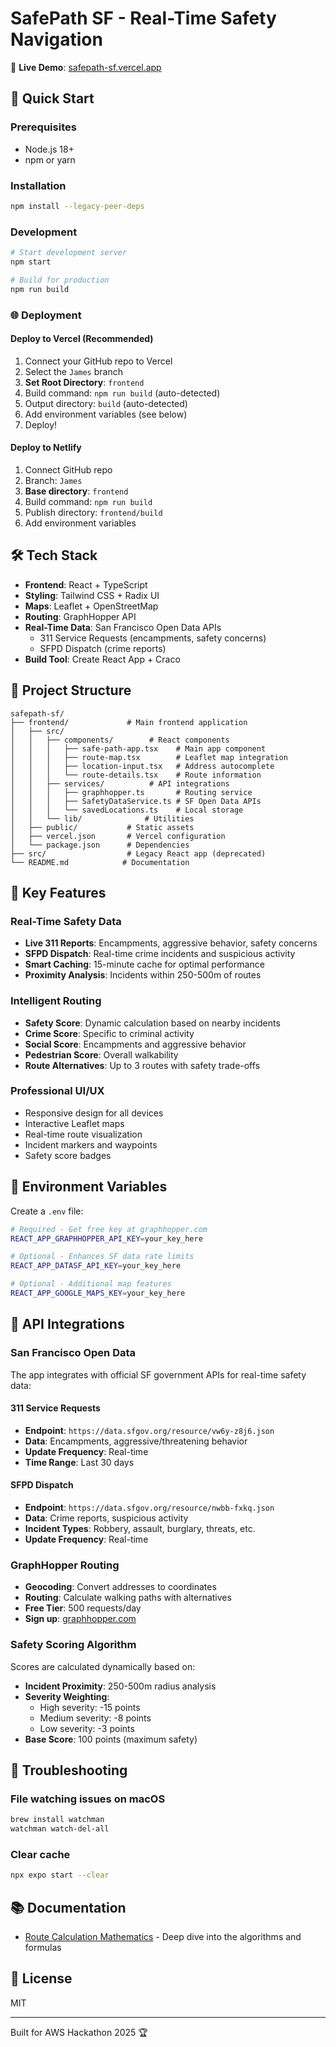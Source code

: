 # SafePath SF - Real-Time Safety Navigation

🚨 **Live Demo**: [safepath-sf.vercel.app](https://safepath-sf.vercel.app)

## 🚀 Quick Start

### Prerequisites
- Node.js 18+ 
- npm or yarn

### Installation
```bash
npm install --legacy-peer-deps
```

### Development
```bash
# Start development server
npm start

# Build for production
npm run build
```

### 🌐 Deployment

#### Deploy to Vercel (Recommended)
1. Connect your GitHub repo to Vercel
2. Select the `James` branch
3. **Set Root Directory**: `frontend`
4. Build command: `npm run build` (auto-detected)
5. Output directory: `build` (auto-detected)
6. Add environment variables (see below)
7. Deploy!

#### Deploy to Netlify
1. Connect GitHub repo
2. Branch: `James`
3. **Base directory**: `frontend`
4. Build command: `npm run build`
5. Publish directory: `frontend/build`
6. Add environment variables

## 🛠️ Tech Stack
- **Frontend**: React + TypeScript
- **Styling**: Tailwind CSS + Radix UI
- **Maps**: Leaflet + OpenStreetMap
- **Routing**: GraphHopper API
- **Real-Time Data**: San Francisco Open Data APIs
  - 311 Service Requests (encampments, safety concerns)
  - SFPD Dispatch (crime reports)
- **Build Tool**: Create React App + Craco

## 📁 Project Structure
```
safepath-sf/
├── frontend/             # Main frontend application
│   ├── src/
│   │   ├── components/        # React components
│   │   │   ├── safe-path-app.tsx    # Main app component
│   │   │   ├── route-map.tsx        # Leaflet map integration
│   │   │   ├── location-input.tsx   # Address autocomplete
│   │   │   └── route-details.tsx    # Route information
│   │   ├── services/          # API integrations
│   │   │   ├── graphhopper.ts       # Routing service
│   │   │   ├── SafetyDataService.ts # SF Open Data APIs
│   │   │   └── savedLocations.ts    # Local storage
│   │   └── lib/              # Utilities
│   ├── public/           # Static assets
│   ├── vercel.json       # Vercel configuration
│   └── package.json      # Dependencies
├── src/                  # Legacy React app (deprecated)
└── README.md            # Documentation
```

## 🌟 Key Features

### Real-Time Safety Data
- **Live 311 Reports**: Encampments, aggressive behavior, safety concerns
- **SFPD Dispatch**: Real-time crime incidents and suspicious activity
- **Smart Caching**: 15-minute cache for optimal performance
- **Proximity Analysis**: Incidents within 250-500m of routes

### Intelligent Routing
- **Safety Score**: Dynamic calculation based on nearby incidents
- **Crime Score**: Specific to criminal activity
- **Social Score**: Encampments and aggressive behavior
- **Pedestrian Score**: Overall walkability
- **Route Alternatives**: Up to 3 routes with safety trade-offs

### Professional UI/UX
- Responsive design for all devices
- Interactive Leaflet maps
- Real-time route visualization
- Incident markers and waypoints
- Safety score badges

## 📝 Environment Variables
Create a `.env` file:
```bash
# Required - Get free key at graphhopper.com
REACT_APP_GRAPHHOPPER_API_KEY=your_key_here

# Optional - Enhances SF data rate limits
REACT_APP_DATASF_API_KEY=your_key_here

# Optional - Additional map features
REACT_APP_GOOGLE_MAPS_KEY=your_key_here
```

## 🔌 API Integrations

### San Francisco Open Data
The app integrates with official SF government APIs for real-time safety data:

#### 311 Service Requests
- **Endpoint**: `https://data.sfgov.org/resource/vw6y-z8j6.json`
- **Data**: Encampments, aggressive/threatening behavior
- **Update Frequency**: Real-time
- **Time Range**: Last 30 days

#### SFPD Dispatch
- **Endpoint**: `https://data.sfgov.org/resource/nwbb-fxkq.json`  
- **Data**: Crime reports, suspicious activity
- **Incident Types**: Robbery, assault, burglary, threats, etc.
- **Update Frequency**: Real-time

### GraphHopper Routing
- **Geocoding**: Convert addresses to coordinates
- **Routing**: Calculate walking paths with alternatives
- **Free Tier**: 500 requests/day
- **Sign up**: [graphhopper.com](https://graphhopper.com)

### Safety Scoring Algorithm
Scores are calculated dynamically based on:
- **Incident Proximity**: 250-500m radius analysis
- **Severity Weighting**:
  - High severity: -15 points
  - Medium severity: -8 points  
  - Low severity: -3 points
- **Base Score**: 100 points (maximum safety)

## 🚨 Troubleshooting

### File watching issues on macOS
```bash
brew install watchman
watchman watch-del-all
```

### Clear cache
```bash
npx expo start --clear
```

## 📚 Documentation
- [Route Calculation Mathematics](./ROUTE_MATHEMATICS.md) - Deep dive into the algorithms and formulas

## 📄 License
MIT

---
Built for AWS Hackathon 2025 🏆
